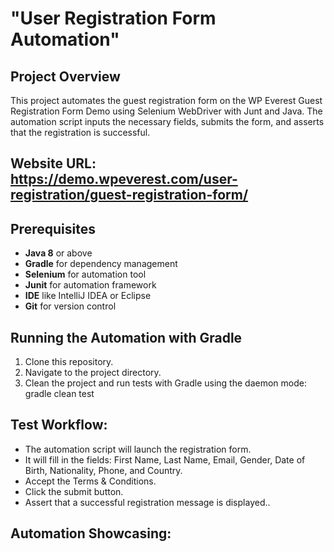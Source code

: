# "User Registration Form Automation"

## Project Overview
This project automates the guest registration form on the WP Everest Guest Registration Form Demo using Selenium WebDriver with Junt and  Java. The automation script inputs the necessary fields, submits the form, and asserts that the registration is successful.

## Website URL: https://demo.wpeverest.com/user-registration/guest-registration-form/

## Prerequisites
- **Java 8** or above
- **Gradle** for dependency management
- **Selenium** for automation tool
- **Junit** for automation framework 
- **IDE** like IntelliJ IDEA or Eclipse
- **Git** for version control

## Running the Automation with Gradle
1. Clone this repository.
2. Navigate to the project directory.
3. Clean the project and run tests with Gradle using the daemon mode: gradle clean test


## Test Workflow:
- The automation script will launch the registration form.
- It will fill in the fields: First Name, Last Name, Email, Gender, Date of Birth, Nationality, Phone, and Country.
- Accept the Terms & Conditions.
- Click the submit button.
- Assert that a successful registration message is displayed..

   
## Automation Showcasing:



